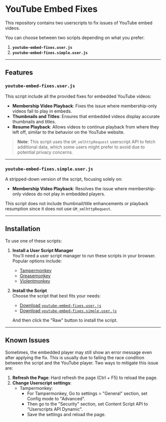 # YouTube Embed Fixes

This repository contains two userscripts to fix issues of YouTube embed videos.

You can choose between two scripts depending on what you prefer:

1. **`youtube-embed-fixes.user.js`**
2. **`youtube-embed-fixes.simple.user.js`**

---

## Features

### `youtube-embed-fixes.user.js`
This script include all the provided fixes for embedded YouTube videos:
- **Membership Video Playback**: Fixes the issue where membership-only videos fail to play in embeds.
- **Thumbnails and Titles**: Ensures that embedded videos display accurate thumbnails and titles.
- **Resume Playback**: Allows videos to continue playback from where they left off, similar to the behavior on the YouTube website.
  
> **Note**: This script uses the `GM_xmlhttpRequest` userscript API to fetch additional data, which some users might prefer to avoid due to potential privacy concerns.

---

### `youtube-embed-fixes.simple.user.js`
A stripped-down version of the script, focusing solely on:
- **Membership Video Playback**: Resolves the issue where membership-only videos do not play in embedded players.

This script does not include thumbnail/title enhancements or playback resumption since it does not use `GM_xmlhttpRequest`.

---

## Installation

To use one of these scripts:

1. **Install a User Script Manager**  
   You'll need a user script manager to run these scripts in your browser. Popular options include:
   - [Tampermonkey](https://www.tampermonkey.net/)
   - [Greasemonkey](https://addons.mozilla.org/en-US/firefox/addon/greasemonkey/)
   - [Violentmonkey](https://violentmonkey.github.io/)

2. **Install the Script**  
   Choose the script that best fits your needs:
   - [Download `youtube-embed-fixes.user.js`](./youtube-embed-fixes.user.js)  
   - [Download `youtube-embed-fixes.simple.user.js`](./youtube-embed-fixes.simple.user.js)

   And then click the "Raw" button to install the script.
---

## Known Issues

Sometimes, the embedded player may still show an error message even after applying the fix. This is usually due to failing the race condition between the script and the YouTube player. Two ways to mitigate this issue are:

1. **Refresh the Page**: Hard refresh the page (Ctrl + F5) to reload the page.
2. **Change Userscript settings**: 
    - Tampermonkey:
        - For Tampermonkey, Go to settings > "General" section, set Config mode to "Advanced". 
        - Then go to the "Security" section, set Content Script API to "Userscripts API Dynamic".
        - Save the settings and reload the page.
